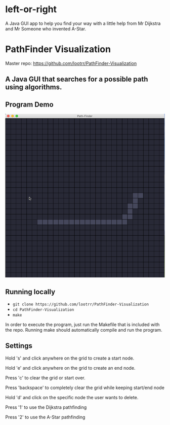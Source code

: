 # left-or-right
A Java GUI app to help you find your way with a little help from Mr Dijkstra and Mr Someone who invented A-Star.
# PathFinder Visualization
Master repo: https://github.com/lootrr/PathFinder-Visualization

## A Java GUI that searches for a possible path using algorithms.

## Program Demo
<img src='Demo.gif' title='Gif demo of pathfinder!' alt='PathFinder!'>

## Running locally
* `git clone https://github.com/lootrr/PathFinder-Visualization`
* `cd PathFinder-Visualization`
* `make`

In order to execute the program, just run the Makefile that is included with the repo. Running make should
automatically compile and run the program.

## Settings
Hold 's' and click anywhere on the grid to create a start node.

Hold 'e' and click anywhere on the grid to create an end node.

Press 'c' to clear the grid or start over.

Press 'backspace' to completely clear the grid while keeping start/end node

Hold 'd' and click on the specific node the user wants to delete.

Press '1' to use the Dijkstra pathfinding

Press '2' to use the A-Star pathfinding


